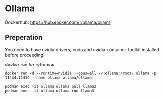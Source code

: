 # Ollama

Dockerhub: https://hub.docker.com/r/ollama/ollama

## Preperation

You need to have nvidia-drivers, cuda and nvidia-container-toolkit
installed before proceeding.

docker run for refrence:
```
docker run -d --runtime=nvidia --gpus=all -v ollama:/root/.ollama -p 11434:11434 --name ollama ollama/ollama

podman exec -it ollama ollama pull llama3
podman exec -it ollama ollama run llama3
```